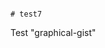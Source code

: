                                                                                                                                                                                                  # test7
Test "graphical-gist"